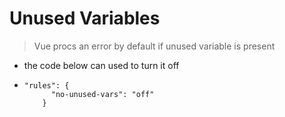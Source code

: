 # Unused Variables
> Vue procs an error by default if unused variable is present

- the code below can used to turn it off
-    
  ```
  "rules": {
        "no-unused-vars": "off"
      }
  ```